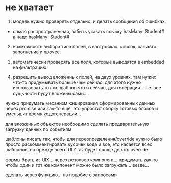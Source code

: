 # не хватает

1. модель нужно проверять отдельно, и делать сообщения об ошибках.
  - самая распространенная, забыть указать ссылку
    hasMany: Student#
    а надо
    hasMany: Student#<storeField>

2. возможность выбора типа полей, в настройках.
  список, как авто заполнение и прочее

3. автоматически проверять все поля, которые выводятся в embedded на фильтрацию.

4. разрешить вывод вложенных полей, на двух уровнях.
  там нужно что-то придумывать больше чем сейчас.
  для этого нужно использовать тот же шаблон что и сейчас, для генерации...
  т.е. все сущьности будут вложены сами....

  нужно придумать механизм кэширования сформированных данных через promise или как-то ещё, это упростит сборку готовых блоков и уменьшит время кодогенерации...

  для вложенных объектов необходимо сделать предварительную загрузку данных по событиям

шаблоны писать так, чтобы для переопределения/override нужно было просто раскомментировать кусочек кода и все,
это касается всех шаблонов, но прежде всего UI.?
так будет проще делать override

формы брать из UIX... через резолвер компонент... придумать как-то
чтобы один и тот же компонент можно было загружать... везде...

сделать через функцию... на подобие с запросами